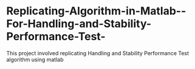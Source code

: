 # Replicating-Algorithm-in-Matlab--For-Handling-and-Stability-Performance-Test-
This project involved replicating Handling and Stability Performance Test algorithm using matlab 
